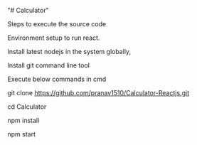"# Calculator" 

Steps to execute the source code

Environment setup to run react.

Install latest nodejs in the system globally,

Install git command line tool

Execute below commands in cmd

git clone https://github.com/pranav1510/Calculator-Reactjs.git

cd Calculator

npm install

npm start

